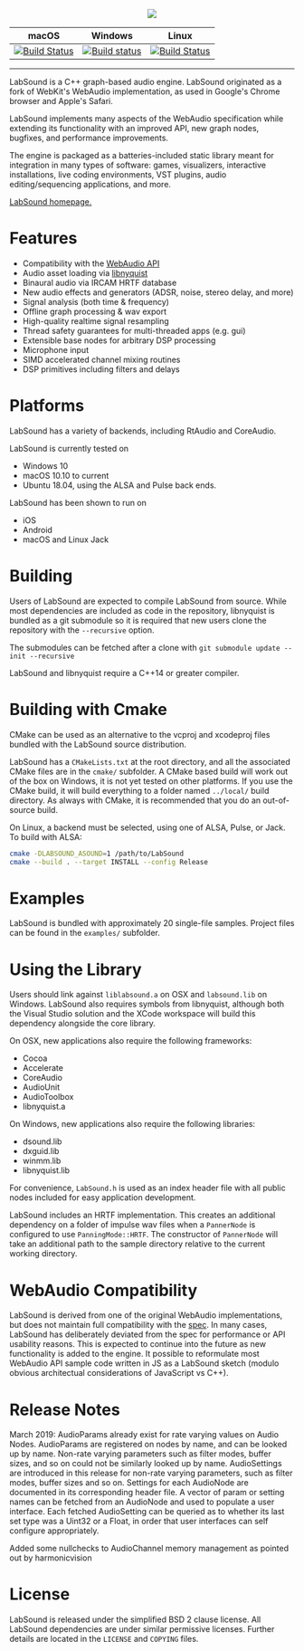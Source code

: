 <p align="center">
  <img src="https://raw.githubusercontent.com/LabSound/LabSound/master/assets/images/labsound_4x3.png"/>
</p>

macOS | Windows | Linux |
-------- | ------------ | -------
[![Build Status](https://travis-ci.org/LabSound/LabSound.svg)](https://travis-ci.org/LabSound/LabSound) | [![Build status](https://ci.appveyor.com/api/projects/status/k6n5ib48t7q8wwlc?svg=true)](https://ci.appveyor.com/project/ddiakopoulos/labsound) | [![Build Status](https://travis-ci.org/LabSound/LabSound.svg)](https://travis-ci.org/LabSound/LabSound)
-----------------


LabSound is a C++ graph-based audio engine. LabSound originated as a fork of WebKit's WebAudio implementation, as used in Google's Chrome browser and Apple's Safari. 

LabSound implements many aspects of the WebAudio specification while extending its functionality with an improved API, new graph nodes, bugfixes, and performance improvements.

The engine is packaged as a batteries-included static library meant for integration in many types of software: games, visualizers, interactive installations, live coding environments, VST plugins, audio editing/sequencing applications, and more.

[LabSound homepage.](http://www.labsound.io/)

# Features

* Compatibility with the [WebAudio API](https://developer.mozilla.org/en-US/docs/Web/API/Web_Audio_API)
* Audio asset loading via [libnyquist](https://github.com/ddiakopoulos/libnyquist)
* Binaural audio via IRCAM HRTF database
* New audio effects and generators (ADSR, noise, stereo delay, and more)
* Signal analysis (both time & frequency)
* Offline graph processing & wav export
* High-quality realtime signal resampling
* Thread safety guarantees for multi-threaded apps (e.g. gui)
* Extensible base nodes for arbitrary DSP processing
* Microphone input
* SIMD accelerated channel mixing routines
* DSP primitives including filters and delays

# Platforms

LabSound has a variety of backends, including RtAudio and CoreAudio.

LabSound is currently tested on

* Windows 10
* macOS 10.10 to current
* Ubuntu 18.04, using the ALSA and Pulse back ends.

LabSound has been shown to run on

* iOS
* Android
* macOS and Linux Jack

# Building

Users of LabSound are expected to compile LabSound from source. While most dependencies are included as code in the repository, libnyquist is bundled as a git submodule so it is required that new users clone the repository with the `--recursive` option.

The submodules can be fetched after a clone with `git submodule update --init --recursive`

LabSound and libnyquist require a C++14 or greater compiler.

# Building with Cmake

CMake can be used as an alternative to the vcproj and xcodeproj files bundled with the LabSound source distribution.

LabSound has a `CMakeLists.txt` at the root directory, and all the associated CMake files are in the `cmake/` subfolder. A CMake based build will work out of the box on Windows, it is not yet tested on other platforms. If you use the CMake build, it will build everything to a folder named `../local/` build directory. As always with CMake, it is recommended that you do an out-of-source build.

On Linux, a backend must be selected, using one of ALSA, Pulse, or Jack. To build with ALSA:

```sh
cmake -DLABSOUND_ASOUND=1 /path/to/LabSound
cmake --build . --target INSTALL --config Release
```

# Examples

LabSound is bundled with approximately 20 single-file samples. Project files can be found in the `examples/` subfolder.

# Using the Library

Users should link against `liblabsound.a` on OSX and `labsound.lib` on Windows. LabSound also requires symbols from libnyquist, although both the Visual Studio solution and the XCode workspace will build this dependency alongside the core library.

On OSX, new applications also require the following frameworks:
+ Cocoa
+ Accelerate
+ CoreAudio
+ AudioUnit
+ AudioToolbox
+ libnyquist.a

On Windows, new applications also require the following libraries:
+ dsound.lib
+ dxguid.lib
+ winmm.lib
+ libnyquist.lib

For convenience, `LabSound.h` is used as an index header file with all public nodes included for easy application development.

LabSound includes an HRTF implementation. This creates an additional dependency on a folder of impulse wav files when a `PannerNode` is configured to use `PanningMode::HRTF`. The constructor of `PannerNode` will take an additional path to the sample directory relative to the current working directory.

# WebAudio Compatibility

LabSound is derived from one of the original WebAudio implementations, but does not maintain full compatibility with the [spec](http://www.w3.org/TR/webaudio/). In many cases, LabSound has deliberately deviated from the spec for performance or API usability reasons. This is expected to continue into the future as new functionality is added to the engine. It possible to reformulate most WebAudio API sample code written in JS as a LabSound sketch (modulo obvious architectual considerations of JavaScript vs C++).

# Release Notes

March 2019: AudioParams already exist for rate varying values on Audio Nodes. AudioParams are registered on nodes by name, and can be looked up by name. Non-rate varying parameters such as filter modes, buffer sizes, and so on could not be similarly looked up by name. AudioSettings are introduced in this release for non-rate varying parameters, such as filter modes, buffer sizes and so on. Settings for each AudioNode are documented in its corresponding header file. A vector of param or setting names can be fetched from an AudioNode and used to populate a user interface. Each fetched AudioSetting can be queried as to whether its last set type was a Uint32 or a Float, in order that user interfaces can self configure appropriately.

Added some nullchecks to AudioChannel memory management as pointed out by harmonicvision

# License

LabSound is released under the simplified BSD 2 clause license. All LabSound dependencies are under similar permissive licenses. Further details are located in the `LICENSE` and `COPYING` files.
